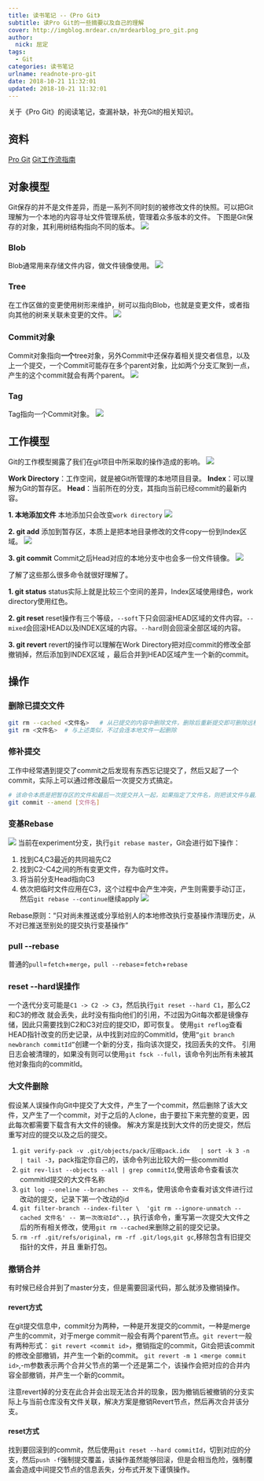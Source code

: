 ```yaml
---
title: 读书笔记 --《Pro Git》
subtitle: 读Pro Git的一些摘要以及自己的理解
cover: http://imgblog.mrdear.cn/mrdearblog_pro_git.png
author: 
  nick: 屈定
tags:
  - Git
categories: 读书笔记
urlname: readnote-pro-git
date: 2018-10-21 11:32:01
updated: 2018-10-21 11:32:01
---
```


关于《Pro Git》的阅读笔记，查漏补缺，补充Git的相关知识。

## 资料
[Pro Git](https://git-scm.com/book/zh/v2)
[Git工作流指南](https://github.com/xirong/my-git/blob/master/git-workflow-tutorial.md)

## 对象模型

Git保存的并不是文件差异，而是一系列不同时刻的被修改文件的快照。可以把Git理解为一个本地的内容寻址文件管理系统，管理着众多版本的文件。
下图是Git保存的对象，其利用树结构指向不同的版本。
![](http://imgblog.mrdear.cn/1539992969.png?imageMogr2/thumbnail/!100p)

### Blob
Blob通常用来存储文件内容，做文件镜像使用。
![](http://imgblog.mrdear.cn/1540046588.png?imageMogr2/thumbnail/!100p)

### Tree
在工作区做的变更使用树形来维护，树可以指向Blob，也就是变更文件，或者指向其他的树来关联未变更的文件。
![](http://imgblog.mrdear.cn/1540046709.png?imageMogr2/thumbnail/!100p)

### Commit对象
Commit对象指向**一个**tree对象，另外Commit中还保存着相关提交者信息，以及上一个提交，一个Commit可能存在多个parent对象，比如两个分支汇聚到一点，产生的这个commit就会有两个parent。
![](http://imgblog.mrdear.cn/1540046768.png?imageMogr2/thumbnail/!100p)

### Tag
Tag指向一个Commit对象。
![](http://imgblog.mrdear.cn/1540047016.png?imageMogr2/thumbnail/!100p)

## 工作模型
Git的工作模型揭露了我们在git项目中所采取的操作造成的影响。
![](http://imgblog.mrdear.cn/1540047257.png?imageMogr2/thumbnail/!100p)

**Work Directory**：工作空间，就是被Git所管理的本地项目目录。
**Index**：可以理解为Git的暂存区。
**Head**：当前所在的分支，其指向当前已经commit的最新内容。

**1. 本地添加文件**
本地添加只会改变`work directory`
![](http://imgblog.mrdear.cn/1540091450.png?imageMogr2/thumbnail/!100p)

**2. git add**
添加到暂存区，本质上是把本地目录修改的文件copy一份到Index区域。
![](http://imgblog.mrdear.cn/1540047927.png?imageMogr2/thumbnail/!100p)

**3. git commit**
Commit之后Head对应的本地分支中也会多一份文件镜像。
![](http://imgblog.mrdear.cn/1540047986.png?imageMogr2/thumbnail/!100p)

了解了这些那么很多命令就很好理解了。

**1. git status**
status实际上就是比较三个空间的差异，Index区域使用绿色，work directory使用红色。

**2. git reset**
reset操作有三个等级，`--soft`下只会回滚HEAD区域的文件内容。`--mixed`会回滚HEAD以及INDEX区域的内容。`--hard`则会回滚全部区域的内容。

**3. git revert**
revert的操作可以理解在Work Directory把对应commit的修改全部撤销掉，然后添加到INDEX区域 ，最后合并到HEAD区域产生一个新的commit。

## 操作

### 删除已提交文件
```sh
git rm --cached <文件名>   # 从已提交的内容中删除文件，删除后重新提交即可删除远程仓库的该文件。
git rm <文件名>  # 与上述类似，不过会连本地文件一起删除
```

### 修补提交
工作中经常遇到提交了commit之后发现有东西忘记提交了，然后又起了一个commit，实际上可以通过修改最后一次提交方式搞定。
```sh
# 该命令本质是把暂存区的文件和最后一次提交并入一起，如果指定了文件名，则把该文件与最后一次提交并入一起。
git commit --amend [文件名] 
```

### 变基Rebase
![](http://imgblog.mrdear.cn/1539960913.png?imageMogr2/thumbnail/!100p)
当前在experiment分支，执行`git rebase master`，Git会进行如下操作：
1. 找到C4,C3最近的共同祖先C2
2. 找到C2-C4之间的所有变更文件，存为临时文件。
3. 将当前分支Head指向C3
4. 依次把临时文件应用在C3，这个过程中会产生冲突，产生则需要手动订正，然后`git rebase --continue`继续apply
![](http://imgblog.mrdear.cn/1539961166.png?imageMogr2/thumbnail/!100p)

Rebase原则：“只对尚未推送或分享给别人的本地修改执行变基操作清理历史，从不对已推送至别处的提交执行变基操作”

### pull --rebase
普通的`pull`=`fetch`+`merge`，`pull --rebase`=`fetch`+`rebase`

### reset --hard误操作
一个迭代分支可能是`C1 -> C2 -> C3`，然后执行`git reset --hard C1`，那么C2和C3的修改 就会丢失，此时没有指向他们的引用，不过因为Git每次都是镜像存储，因此只需要找到C2和C3对应的提交ID，即可恢复。
使用`git reflog`查看HEAD指针改变的历史记录，从中找到对应的CommitId，使用`“git branch newbranch commitId”`创建一个新的分支，指向该次提交，找回丢失的文件。
引用日志会被清理的，如果没有则可以使用`git fsck --full`，该命令列出所有未被其他对象指向的commitId。

### 大文件删除
假设某人误操作向Git中提交了大文件，产生了一个commit，然后删除了该大文件，又产生了一个commit，对于之后的人clone，由于要拉下来完整的变更，因此每次都需要下载含有大文件的镜像。
解决方案是找到大文件的历史提交，然后重写对应的提交以及之后的提交。
1. `git verify-pack -v .git/objects/pack/压缩pack.idx   | sort -k 3 -n  | tail -3`，pack指定你自己的，该命令列出比较大的一些commitId
2. `git rev-list --objects --all | grep commitId`,使用该命令查看该次commitId提交的大文件名称
3. `git log --oneline --branches -- 文件名`，使用该命令查看对该文件进行过改动的提交，记录下第一个改动的id
4. `git filter-branch --index-filter \  'git rm --ignore-unmatch --cached 文件名' -- 第一次改动Id^..`，执行该命令，重写第一次提交大文件之后的所有相关修改，使用`git rm --cached`来删除之前的提交记录。
5. `rm -rf .git/refs/original`，`rm -rf .git/logs`,`git gc`,移除包含有旧提交指针的文件，并且 重新打包。

### 撤销合并
有时候已经合并到了master分支，但是需要回滚代码，那么就涉及撤销操作。
#### revert方式
在git提交信息中，commit分为两种，一种是开发提交的commit，一种是merge产生的commit，对于merge commit一般会有两个parent节点。`git revert`一般有两种形式：
`git revert <commit id>`，撤销指定的commit，Git会把该commit的修改全部撤销，并产生一个新的commit。
`git revert -m 1 <merge commit id>`,-m参数表示两个合并父节点的第一个还是第二个，该操作会把对应的合并内容全部撤销，并产生一个新的commit。

注意revert掉的分支在此合并会出现无法合并的现象，因为撤销后被撤销的分支实际上与当前仓库没有文件关联，解决方案是撤销Revert节点，然后再次合并该分支。

#### reset方式
找到要回滚到的commit，然后使用`git reset --hard commitId`，切到对应的分支，然后`push -f`强制提交覆盖，该操作虽然能够回滚，但是会相当危险，强制覆盖会造成中间提交节点的信息丢失，分布式开发下谨慎操作。


